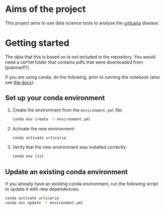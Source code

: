# Aims of the project

This project aims to use data science tools to analyse the [urticaria](https://en.wikipedia.org/wiki/Hives) disease.

# Getting started

The data that this is based on is not included in the repository. You would need a `CAPTUM` folder that contains pdfs that were downloaded from \[pubmed?!\].

If you are using conda, do the following, prior to running the notebook (also see [the docs](https://docs.conda.io/projects/conda/en/latest/user-guide/tasks/manage-environments.html#creating-an-environment-from-an-environment-yml-file)):

## Set up your conda environment

1. Create the environment from the `environment.yml` file:  
    ``` bash
    conda env create -f environment.yml
    ```
2. Activate the new environment:
    ``` bash
    conda activate urticaria
    ```
3. Verify that the new environment was installed correctly:
    ``` bash
    conda env list
    ```
    
## Update an existing conda environment

If you already have an existing conda environment, run the following script to update it with new dependencies.

``` bash
conda activate urticaria
conda env update -f environment.yml
```